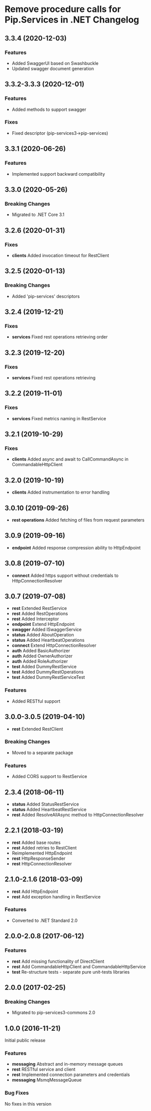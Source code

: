 # Remove procedure calls for Pip.Services in .NET Changelog

## <a name="3.3.4"></a> 3.3.4 (2020-12-03)

### Features
* Added SwaggerUI based on Swashbuckle
* Updated swagger document generation

## <a name="3.3.2-3.3.3"></a> 3.3.2-3.3.3 (2020-12-01)

### Features
* Added methods to support swagger
### Fixes
* Fixed descriptor (pip-services3->pip-services)

## <a name="3.3.1"></a> 3.3.1 (2020-06-26)

### Features
* Implemented support backward compatibility

## <a name="3.3.0"></a> 3.3.0 (2020-05-26)
### Breaking Changes
* Migrated to .NET Core 3.1

## <a name="3.2.6"></a> 3.2.6 (2020-01-31)
### Fixes
* **clients** Added invocation timeout for RestClient

## <a name="3.2.5"></a> 3.2.5 (2020-01-13)
### Breaking Changes
* Added 'pip-services' descriptors

## <a name="3.2.4"></a> 3.2.4 (2019-12-21)
### Fixes
* **services** Fixed rest operations retrieving order

## <a name="3.2.3"></a> 3.2.3 (2019-12-20)
### Fixes
* **services** Fixed rest operations retrieving

## <a name="3.2.2"></a> 3.2.2 (2019-11-01)
### Fixes
* **services** Fixed metrics naming in RestService

## <a name="3.2.1"></a> 3.2.1 (2019-10-29)
### Fixes
* **clients** Added async and await to CallCommandAsync in CommandableHttpClient

## <a name="3.2.0"></a> 3.2.0 (2019-10-19)
* **clients** Added instrumentation to error handling

## <a name="3.0.10"></a> 3.0.10 (2019-09-26)
* **rest operations** Added fetching of files from request parameters

## <a name="3.0.9"></a> 3.0.9 (2019-09-16)
* **endpoint** Added response compression ability to HttpEndpoint

## <a name="3.0.8"></a> 3.0.8 (2019-07-10)
* **connect** Added https support without credentials to HttpConnectionResolver

## <a name="3.0.7"></a> 3.0.7 (2019-07-08)
* **rest** Extended RestService
* **rest** Added RestOperations
* **rest** Added Interceptor
* **endpoint** Extend HttpEndpoint
* **swagger** Added ISwaggerService
* **status** Added AboutOperation
* **status** Added HeartbeatOperations
* **connect** Extend HttpConnectionResolver
* **auth** Added BasicAuthorizer
* **auth** Added OwnerAuthorizer
* **auth** Added RoleAuthorizer
* **test** Added DummyRestService
* **test** Added DummyRestOperations
* **test** Added DummyRestServiceTest

### Features
* Added RESTful support

## <a name="3.0.0-3.0.5"></a> 3.0.0-3.0.5 (2019-04-10)
* **rest** Extended RestClient

### Breaking Changes
* Moved to a separate package

### Features
* Added CORS support to RestService

## <a name="2.3.4"></a> 2.3.4 (2018-06-11)
* **status** Added StatusRestService
* **status** Added HeartbeatRestService
* **rest** Added ResolveAllAsync method to HttpConnectionResolver

## <a name="2.2.1"></a> 2.2.1 (2018-03-19)
* **rest** Added base routes
* **rest** Added retries to RestClient
* Reimplemented HttpEndpoint
* **rest** HttpResponseSender
* **rest** HttpConnectionResolver

## <a name="2.1.0-2.1.6"></a> 2.1.0-2.1.6 (2018-03-09)
* **rest** Add HttpEndpoint
* **rest** Add exception handling in RestService

### Features
* Converted to .NET Standard 2.0

## <a name="2.0.0-2.0.8"></a> 2.0.0-2.0.8 (2017-06-12)

### Features
* **rest** Add missing functionality of DirectClient
* **rest** Add CommandableHttpClient and CommandableHttpService
* **test** Re-structure tests - separate pure unit-tests libraries

## <a name="2.0.0"></a> 2.0.0 (2017-02-25)

### Breaking Changes
* Migrated to pip-services3-commons 2.0

## <a name="1.0.0"></a> 1.0.0 (2016-11-21)

Initial public release

### Features
* **messaging** Abstract and in-memory message queues
* **rest** RESTful service and client
* **rest** Implemented connection parameters and credentials
* **messaging** MsmqMessageQueue

### Bug Fixes
No fixes in this version

